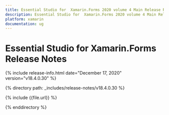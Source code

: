 ```yaml
---
title: Essential Studio for  Xamarin.Forms 2020 volume 4 Main Release Release Notes  
description: Essential Studio for  Xamarin.Forms 2020 volume 4 Main Release Release Notes  
platform: xamarin
documentation: ug
---
```


# Essential Studio for  Xamarin.Forms  Release Notes  

{% include release-info.html date="December 17, 2020"  version="v18.4.0.30" %} 


{% directory path: _includes/release-notes/v18.4.0.30 %}

{% include {{file.url}} %}

{% enddirectory %}